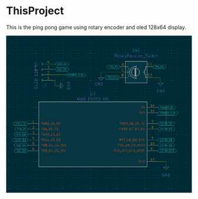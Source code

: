 # ThisProject
This is the ping pong game using rotary encoder and oled 128x64 display.

![Circuit Diagram](https://raw.githubusercontent.com/AjayGautam1199/ThisProject/main/Fun%20Project/img/Circuit.png)
